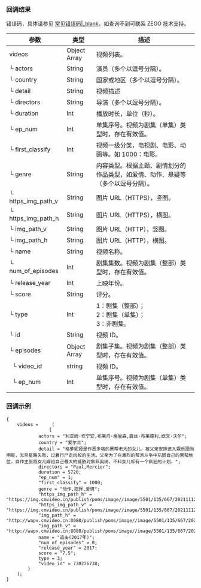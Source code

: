 ### 回调结果

错误码，具体请参见 [常见错误码\|_blank](!Common_error_codes)，如查询不到可联系 ZEGO 技术支持。

| 参数 | 类型 | 描述 |
| --- | ---- | --- |
| videos | Object Array | 视频列表。 |
| └ actors | String | 演员（多个以逗号分隔）。 |
| └ country | String | 国家或地区（多个以逗号分隔）。 |
| └ detail | String | 视频描述 |
| └ directors | String | 导演（多个以逗号分隔）。 |
| └ duration | Int | 播放时长，单位（秒）。 |
| └ ep_num | Int | 单集序号。视频为剧集（单集）类型时，存在有效值。 |
| └ first_classify | Int | 视频一级分类，电视剧、电影、动画等。如 1000：电影。 |
| └ genre | String | 内容类型。根据主题、剧情划分的作品类型，如爱情、动作、悬疑等（多个以逗号分隔）。 |
| └ https_img_path_v | String | 图片 URL（HTTPS），竖图。 |
| └ https_img_path_h | String | 图片 URL（HTTPS），横图。 |
| └ img_path_v | String | 图片 URL（HTTP），竖图。 |
| └ img_path_h | String | 图片 URL（HTTP），横图。 |
| └ name | String | 视频名称。 |
| └ num_of_episodes | Int | 剧集集数。视频为剧集（整部）类型时，存在有效值。 |
| └ release_year | Int | 上映年份。 |
| └ score | String | 评分。 |
| └ type | Int | 1：剧集（整部）； </br> 2：剧集（单集）； </br> 3：非剧集。 |
| └ id | String | 视频 ID。 |
| └ episodes | Object Array | 剧集子集。视频为剧集（整部）类型时，存在有效值。 |
| &nbsp;&nbsp;└ video_id | string |  视频 ID。 |
| &nbsp;&nbsp;└ ep_num | Int | 单集序号。视频为剧集（单集）类型时，存在有效值。 |

### 回调示例

```
{
    videos =     (
                {
            actors = "利亚姆·坎宁安,布莱丹·格里森,露丝·布莱德利,欧文·沃尔";
            country = "爱尔兰";
            detail = "格萝妮娅是作恶多端的黑帮老大的女儿，被父亲安排进入娱乐圈当明星，无奈星路失败，过着行尸走肉般的生活。父亲为了在激烈的帮派斗争中巩固自己的黑帮地位，自作主张将女儿嫁给自己最大的威胁对象菲奥纳，不料女儿却有一个疯狂的计划。";
            directors = "Paul,Mercier";
            duration = 5720;
            "ep_num" = 1;
            "first_classify" = 1000;
            genre = "动作,犯罪,爱情";
            "https_img_path_h" = "https://img.cmvideo.cn/publish/poms/image//image/5501/135/667/202111121605_202008131023591450460_H169_1080.webp";
            "https_img_path_v" = "https://img.cmvideo.cn/publish/poms/image//image/5501/135/667/202111121605_2_V34_1080.webp";
            "img_path_h" = "http://wapx.cmvideo.cn:8080/publish/poms/image//image/5501/135/667/202111121605_202008131023591450460_H169_1080.webp";
            "img_path_v" = "http://wapx.cmvideo.cn:8080/publish/poms/image//image/5501/135/667/202111121605_2_V34_1080.webp";
            name = "追击(2017年)";
            "num_of_episodes" = 0;
            "release_year" = 2017;
            score = "7.5";
            type = 3;
            "video_id" = 730276738;
        }
    );
}
```
